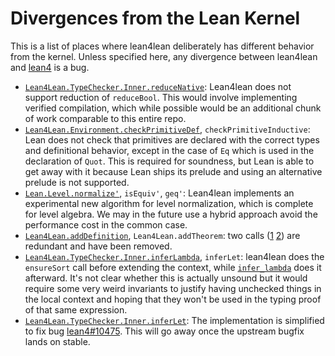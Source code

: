 # Divergences from the Lean Kernel

This is a list of places where lean4lean deliberately has different behavior from the kernel. Unless specified here, any divergence between lean4lean and [lean4](https://github.com/leanprover/lean4/tree/master/src/kernel) is a bug.

* [`Lean4Lean.TypeChecker.Inner.reduceNative`](Lean4Lean/TypeChecker.lean): Lean4lean does not support reduction of `reduceBool`. This would involve implementing verified compilation, which while possible would be an additional chunk of work comparable to this entire repo.
* [`Lean4Lean.Environment.checkPrimitiveDef`](Lean4Lean/Primitive.lean), `checkPrimitiveInductive`: Lean does not check that primitives are declared with the correct types and definitional behavior, except in the case of `Eq` which is used in the declaration of `Quot`. This is required for soundness, but Lean is able to get away with it because Lean ships its prelude and using an alternative prelude is not supported.
* [`Lean.Level.normalize'`](Lean4Lean/Level.lean), `isEquiv'`, `geq'`: Lean4lean implements an experimental new algorithm for level normalization, which is complete for level algebra. We may in the future use a hybrid approach avoid the performance cost in the common case.
* [`Lean4Lean.addDefinition`](Lean4Lean/Environment.lean), `Lean4Lean.addTheorem`: two calls ([1](https://github.com/leanprover/lean4/blob/v4.23.0/src/kernel/environment.cpp#L183) [2](https://github.com/leanprover/lean4/blob/v4.23.0/src/kernel/environment.cpp#L203)) are redundant and have been removed.
* [`Lean4Lean.TypeChecker.Inner.inferLambda`](Lean4Lean/TypeChecker.lean), `inferLet`: lean4lean does the `ensureSort` call before extending the context, while [`infer_lambda`](https://github.com/leanprover/lean4/blob/v4.23.0/src/kernel/type_checker.cpp#L124-L126) does it afterward. It's not clear whether this is actually unsound but it would require some very weird invariants to justify having unchecked things in the local context and hoping that they won't be used in the typing proof of that same expression.
* [`Lean4Lean.TypeChecker.Inner.inferLet`](Lean4Lean/TypeChecker.lean): The implementation is simplified to fix bug [lean4#10475](https://github.com/leanprover/lean4/issues/10475). This will go away once the upstream bugfix lands on stable.
